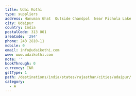 ```yaml
---
title: Udai Kothi
type: suppliers
address: Hanuman Ghat  Outside Chandpol  Near Pichola Lake
city: Udaipur
country: India
postalCode: 313 001
areaCode: '294'
phone: 243 2810-11
mobile: 0
email: info@udaikothi.com
www: www.udaikothi.com
note: ''
bookThrough: 0
currency: INR
gstType: 1
path: /destinations/india/states/rajasthan/cities/udaipur/
category:
  - A
---
```



